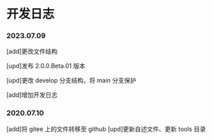 # 开发日志
### 2023.07.09
[add]更改文件结构

[upd]发布 2.0.0.Beta.01 版本

[upd]更改 develop 分支结构，将 main 分支保护

[add]增加开发日志

### 2020.07.10
[add]将 gitee 上的文件转移至 github
[upd]更新自述文件、更新 tools 目录
